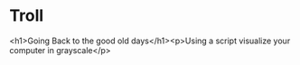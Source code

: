 # Troll
&lt;h1>Going Back to the good old days&lt;/h1>&lt;p>Using a script visualize your computer in grayscale&lt;/p>
